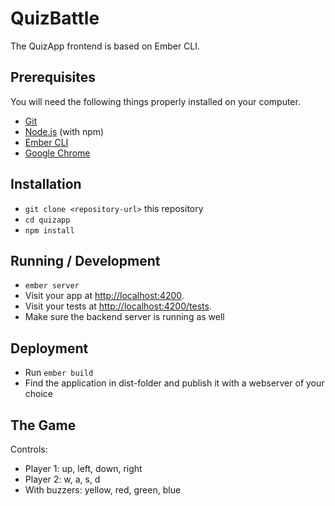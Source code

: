 # QuizBattle

The QuizApp frontend is based on Ember CLI.

## Prerequisites

You will need the following things properly installed on your computer.

* [Git](http://git-scm.com/)
* [Node.js](https://nodejs.org/) (with npm)
* [Ember CLI](http://www.ember-cli.com/)
* [Google Chrome](https://google.com/chrome/)

## Installation

* `git clone <repository-url>` this repository
* `cd quizapp`
* `npm install`

## Running / Development

* `ember server`
* Visit your app at [http://localhost:4200](http://localhost:4200).
* Visit your tests at [http://localhost:4200/tests](http://localhost:4200/tests).
* Make sure the backend server is running as well

## Deployment

* Run `ember build`
* Find the application in dist-folder and publish it with a webserver of your choice

## The Game

Controls:
- Player 1: up, left, down, right
- Player 2: w, a, s, d
- With buzzers: yellow, red, green, blue
